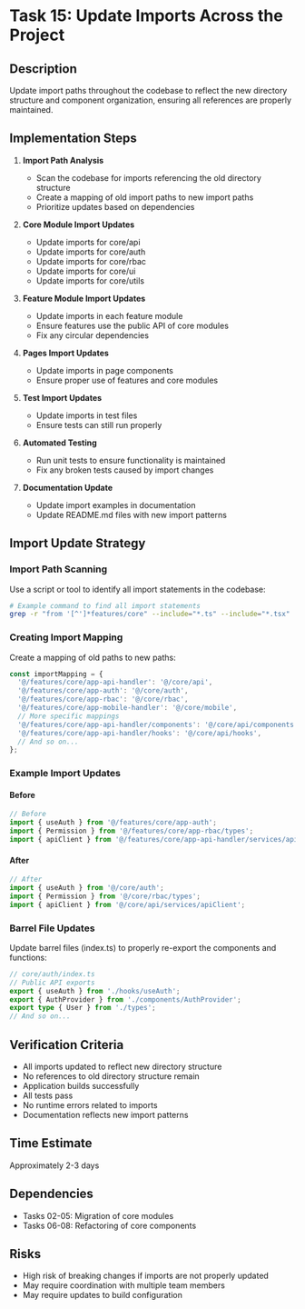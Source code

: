 # Task 15: Update Imports Across the Project

## Description
Update import paths throughout the codebase to reflect the new directory structure and component organization, ensuring all references are properly maintained.

## Implementation Steps

1. **Import Path Analysis**
   - Scan the codebase for imports referencing the old directory structure
   - Create a mapping of old import paths to new import paths
   - Prioritize updates based on dependencies

2. **Core Module Import Updates**
   - Update imports for core/api
   - Update imports for core/auth
   - Update imports for core/rbac
   - Update imports for core/ui
   - Update imports for core/utils

3. **Feature Module Import Updates**
   - Update imports in each feature module
   - Ensure features use the public API of core modules
   - Fix any circular dependencies

4. **Pages Import Updates**
   - Update imports in page components
   - Ensure proper use of features and core modules

5. **Test Import Updates**
   - Update imports in test files
   - Ensure tests can still run properly

6. **Automated Testing**
   - Run unit tests to ensure functionality is maintained
   - Fix any broken tests caused by import changes

7. **Documentation Update**
   - Update import examples in documentation
   - Update README.md files with new import patterns

## Import Update Strategy

### Import Path Scanning

Use a script or tool to identify all import statements in the codebase:

```bash
# Example command to find all import statements
grep -r "from '[^']*features/core" --include="*.ts" --include="*.tsx" ./src
```

### Creating Import Mapping

Create a mapping of old paths to new paths:

```javascript
const importMapping = {
  '@/features/core/app-api-handler': '@/core/api',
  '@/features/core/app-auth': '@/core/auth',
  '@/features/core/app-rbac': '@/core/rbac',
  '@/features/core/app-mobile-handler': '@/core/mobile',
  // More specific mappings
  '@/features/core/app-api-handler/components': '@/core/api/components',
  '@/features/core/app-api-handler/hooks': '@/core/api/hooks',
  // And so on...
};
```

### Example Import Updates

#### Before

```typescript
// Before
import { useAuth } from '@/features/core/app-auth';
import { Permission } from '@/features/core/app-rbac/types';
import { apiClient } from '@/features/core/app-api-handler/services/apiClient';
```

#### After

```typescript
// After
import { useAuth } from '@/core/auth';
import { Permission } from '@/core/rbac/types';
import { apiClient } from '@/core/api/services/apiClient';
```

### Barrel File Updates

Update barrel files (index.ts) to properly re-export the components and functions:

```typescript
// core/auth/index.ts
// Public API exports
export { useAuth } from './hooks/useAuth';
export { AuthProvider } from './components/AuthProvider';
export type { User } from './types';
// And so on...
```

## Verification Criteria
- All imports updated to reflect new directory structure
- No references to old directory structure remain
- Application builds successfully
- All tests pass
- No runtime errors related to imports
- Documentation reflects new import patterns

## Time Estimate
Approximately 2-3 days

## Dependencies
- Tasks 02-05: Migration of core modules
- Tasks 06-08: Refactoring of core components

## Risks
- High risk of breaking changes if imports are not properly updated
- May require coordination with multiple team members
- May require updates to build configuration
